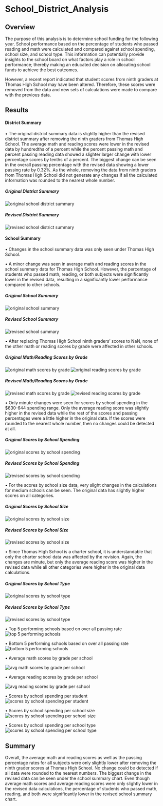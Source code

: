 # School_District_Analysis

## Overview
The purpose of this analysis is to determine school funding for the following year. School performance based on the percentage of students who passed reading and math were calculated and compared against school spending, school size, and school type. This information can potentially provide insights to the school board on what factors play a role in school performance; thereby making an educated decision on allocating school funds to achieve the best outcomes.

However, a recent report indicated that student scores from ninth graders at Thomas High School may have been altered. Therefore, these scores were removed from the data and new sets of calculations were made to compare with the previous data.

## Results
#### District Summary
•	The original district summary data is slightly higher than the revised district summary after removing the ninth graders from Thomas High School.  The average math and reading scores were lower in the revised data by hundredths of a percent while the percent passing math and percent passing reading data showed a slighter larger change with lower percentage scores by tenths of a percent. The biggest change can be seen in the overall passing percentage with the revised data showing a lower passing rate by 0.32%. As the whole, removing the data from ninth graders from Thomas High School did not generate any changes if all the calculated information was rounded to the nearest whole number.

##### Original District Summary
![original school district summary](https://user-images.githubusercontent.com/89353378/137559230-2b970faa-6b91-4746-b7cf-203a40199f85.png)

##### Revised District Summary
![revised school district summary](https://user-images.githubusercontent.com/89353378/137559408-5d9c9973-73ad-46f6-a9ec-6928ce72148e.PNG)


#### School Summary
•	Changes in the school summary data was only seen under Thomas High School.

•	A minor change was seen in average math and reading scores in the school summary data for Thomas High School.  However, the percentage of students who passed math, reading, or both subjects were significantly lower in the revised data, resulting in a significantly lower performance compared to other schools.

##### Original School Summary
![original school summary](https://user-images.githubusercontent.com/89353378/137561631-5349af76-ce32-49c2-9a96-a4bedcbfe492.PNG)

##### Revised School Summary
![revised school summary](https://user-images.githubusercontent.com/89353378/137561653-beb164c3-6e66-4e84-a60c-669965001869.PNG)

•	After replacing Thomas High School ninth graders’ scores to NaN, none of the other math or reading scores by grade were affected in other schools.

##### Original Math/Reading Scores by Grade
![original math scores by grade](https://user-images.githubusercontent.com/89353378/137566397-02c3fb09-1e04-40ff-a8e4-016ee7d040fa.PNG)
![original reading scores by grade](https://user-images.githubusercontent.com/89353378/137566401-2319e0c1-20b2-4cb6-a36f-16a0a88928d0.PNG)

##### Revised Math/Reading Scores by Grade
![revised math scores by grade](https://user-images.githubusercontent.com/89353378/137566472-68950d28-c2c3-4ce0-997e-c274e20f3baa.PNG)
![revised reading scores by grade](https://user-images.githubusercontent.com/89353378/137566485-4fb93bed-fce4-4bd4-b826-6138658d5d77.PNG)

•	Only minute changes were seen for scores by school spending in the $630-644 spending range. Only the average reading score was slightly higher in the revised data while the rest of the scores and passing percentages were a little higher in the original data. If the scores were rounded to the nearest whole number, then no changes could be detected at all.

##### Original Scores by School Spending
![original scores by school spending](https://user-images.githubusercontent.com/89353378/137566746-ac765920-9524-48b8-bd97-39811b9bc9d4.PNG)

##### Revised Scores by School Spending
![revised scores by school spending](https://user-images.githubusercontent.com/89353378/137566750-82ffba42-83d2-4ae6-aa23-b7799441389d.PNG)

•	For the scores by school size data, very slight changes in the calculations for medium schools can be seen. The original data has slightly higher scores on all categories.

##### Original Scores by School Size
![original scores by school size](https://user-images.githubusercontent.com/89353378/137567054-8079c17c-20b5-484d-b763-c13298e0a3f1.PNG)

##### Revised Scores by School Size
![revised scores by school size](https://user-images.githubusercontent.com/89353378/137567066-8b93faf4-a561-42e4-8270-dc78e5a38847.PNG)


•	Since Thomas High School is a charter school, it is understandable that only the charter school data was affected by the revision. Again, the changes are minute, but only the average reading score was higher in the revised data while all other categories were higher in the original data calculations.

##### Original Scores by School Type
![original scores by school type](https://user-images.githubusercontent.com/89353378/137567225-7128aa4e-5578-45d3-a894-0aaa80927d29.PNG)

##### Revised Scores by School Type
![revised scores by school type](https://user-images.githubusercontent.com/89353378/137567244-10a01c72-c481-4564-b64b-de8d3ac9d327.PNG)



•	Top 5 performing schools based on over all passing rate
![top 5 performing schools](https://user-images.githubusercontent.com/89353378/138510061-3065c60a-6a45-4b42-8593-1a66257d80b1.png)


•	Bottom 5 performing schools based on over all passing rate
![bottom 5 performing schools](https://user-images.githubusercontent.com/89353378/138510109-80b8a450-73a6-4526-8423-adfbf9167ddc.png)


•	Average math scores by grade per school

![avg math scores by grade per school](https://user-images.githubusercontent.com/89353378/138511161-322275a7-e8aa-4cea-9fdd-b45374df536f.png)


•	Average reading scores by grade per school

![avg reading scores by grade per school](https://user-images.githubusercontent.com/89353378/138510705-3b78373a-dd6b-4c01-a0d9-c7f630631d4e.png)


•	Scores by school spending per student
![scores by school spending per student](https://user-images.githubusercontent.com/89353378/138510763-526a0c09-698b-457f-8a06-4fea57e1c510.png)


•	Scores by school spending per school size
![scores by school spending per school size](https://user-images.githubusercontent.com/89353378/138510802-d8554792-1f8b-4f35-be30-2d99d4442673.png)


•	Scores by school spending per school type
![scores by school spending per school type](https://user-images.githubusercontent.com/89353378/138510869-8958f356-bf55-48a2-b7b7-476853cf8528.png)


## Summary

Overall, the average math and reading scores as well as the passing percentage rates for all subjects were only slightly lower after removing the ninth grader scores at Thomas High School.  No change could be detected if all data were rounded to the nearest numbers. The biggest change in the revised data can be seen under the school summary chart. Even though average math scores and average reading scores were only slightly lower in the revised data calculations, the percentage of students who passed math, reading, and both were significantly lower in the revised school summary chart.
